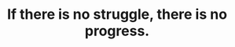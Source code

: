 ---
title: "If there is no struggle, there is no progress."
cc-type: quote
attribution: "Frederick Douglass"
related:
  - Frederick Douglass - Wikipedia
tags:
  - Frederick Douglass
  - Quote
  - Survive
---